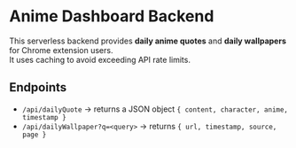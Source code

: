 # Anime Dashboard Backend

This serverless backend provides **daily anime quotes** and **daily wallpapers** for Chrome extension users.  
It uses caching to avoid exceeding API rate limits.

## Endpoints

- `/api/dailyQuote` → returns a JSON object `{ content, character, anime, timestamp }`
- `/api/dailyWallpaper?q=<query>` → returns `{ url, timestamp, source, page }`
